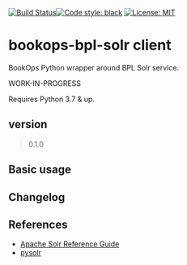 [![Build Status](https://travis-ci.com/BookOps-CAT/bookops-bpl-solr.svg?branch=master)](https://travis-ci.com/BookOps-CAT/bookops-bpl-solr)[![Code style: black](https://img.shields.io/badge/code%20style-black-000000.svg)](https://github.com/psf/black) [![License: MIT](https://img.shields.io/badge/License-MIT-yellow.svg)](https://opensource.org/licenses/MIT)

# bookops-bpl-solr client
BookOps Python wrapper around BPL Solr service.

WORK-IN-PROGRESS

Requires Python 3.7 & up.


## version

> 0.1.0

## Basic usage

## Changelog

## References

+ [Apache Solr Reference Guide](https://lucene.apache.org/solr/guide/8_6/)
+ [pysolr](https://pypi.org/project/pysolr/)

